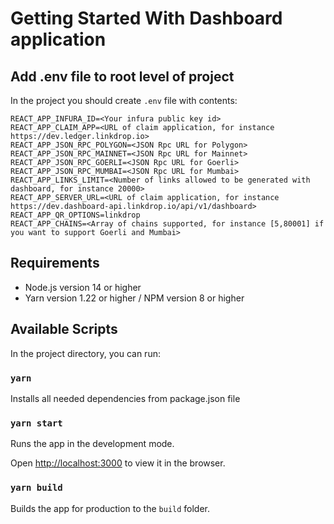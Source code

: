
# Getting Started With Dashboard application

## Add .env file to root level of project

In the project you should create `.env` file with contents:

    REACT_APP_INFURA_ID=<Your infura public key id>
    REACT_APP_CLAIM_APP=<URL of claim application, for instance https://dev.ledger.linkdrop.io>
    REACT_APP_JSON_RPC_POLYGON=<JSON Rpc URL for Polygon>
    REACT_APP_JSON_RPC_MAINNET=<JSON Rpc URL for Mainnet>
    REACT_APP_JSON_RPC_GOERLI=<JSON Rpc URL for Goerli>
    REACT_APP_JSON_RPC_MUMBAI=<JSON Rpc URL for Mumbai>
    REACT_APP_LINKS_LIMIT=<Number of links allowed to be generated with dashboard, for instance 20000>
    REACT_APP_SERVER_URL=<URL of claim application, for instance https://dev.dashboard-api.linkdrop.io/api/v1/dashboard>
    REACT_APP_QR_OPTIONS=linkdrop
    REACT_APP_CHAINS=<Array of chains supported, for instance [5,80001] if you want to support Goerli and Mumbai>


## Requirements

 - Node.js version 14 or higher
 - Yarn version 1.22 or higher / NPM version 8 or higher

## Available Scripts

In the project directory, you can run:

### `yarn` 

Installs all needed dependencies from package.json file

### `yarn start`

Runs the app in the development mode.

Open [http://localhost:3000](http://localhost:3000) to view it in the browser.

### `yarn build`

Builds the app for production to the `build` folder.